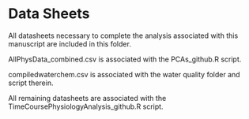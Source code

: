 # Data Sheets

All datasheets necessary to complete the analysis associated with this manuscript are included in this folder. 

AllPhysData_combined.csv is associated with the PCAs_github.R script. 

compiledwaterchem.csv is associated with the water quality folder and script therein.

All remaining datasheets are associated with the TimeCoursePhysiologyAnalysis_github.R script.
